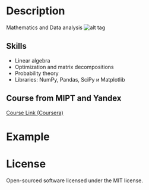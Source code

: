 # Description 
Mathematics and Data analysis ![alt tag](https://github.com/bobrokerson/mipt/blob/main/resources/logo.jpeg)

## Skills
* Linear algebra
* Optimization and matrix decompositions
* Probability theory
* Libraries: NumPy, Pandas, SciPy и Matplotlib



## Course from MIPT and Yandex

[Course Link (Coursera)](https://www.coursera.org/learn/mathematics-and-python)

# Example

# License
Open-sourced software licensed under the MIT license.

